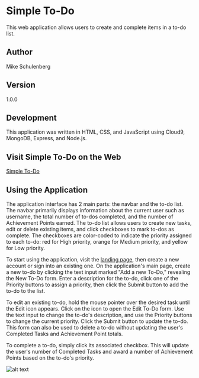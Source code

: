 # Simple To-Do
This web application allows users to create and complete items in a to-do list.

## Author
Mike Schulenberg

## Version
1.0.0

## Development
This application was written in HTML, CSS, and JavaScript using Cloud9, MongoDB, Express, and Node.js.

## Visit Simple To-Do on the Web
[Simple To-Do](https://young-cliffs-56923.herokuapp.com/)

## Using the Application
The application interface has 2 main parts: the navbar and the to-do list. The navbar primarily displays information about the current user such as username, the total number of to-dos completed, and the number of Achievement Points earned. The to-do list allows users to create new tasks, edit or delete existing items, and click checkboxes to mark to-dos as complete. The checkboxes are color-coded to indicate the priority assigned to each to-do: red for High priority, orange for Medium priority, and yellow for Low priority.

To start using the application, visit the [landing page](https://young-cliffs-56923.herokuapp.com/), then create a new account or sign into an existing one. On the application's main page, create a new to-do by clicking the text input marked "Add a new To-Do," revealing the New To-Do form. Enter a description for the to-do, click one of the Priority buttons to assign a priority, then click the Submit button to add the to-do to the list.

To edit an existing to-do, hold the mouse pointer over the desired task until the Edit icon appears. Click on the icon to open the Edit To-Do form. Use the text input to change the to-do's description, and use the Priority buttons to change the current priority. Click the Submit button to update the to-do. This form can also be used to delete a to-do without updating the user's Completed Tasks and Achievement Point totals.

To complete a to-do, simply click its associated checkbox. This will update the user's number of Completed Tasks and award a number of Achievement Points based on the to-do's priority.

![alt text]()
